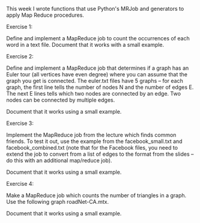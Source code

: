 This week I wrote functions that use Python's MRJob and generators to apply Map Reduce procedures.

Exercise 1:

Define and implement a MapReduce job to count the occurrences of each word in a text file. Document that it works with a small example.

Exercise 2:

Define and implement a MapReduce job that determines if a graph has an Euler tour (all vertices have even degree) where you can assume that the graph you get is connected. The euler.txt files have 5 graphs – for each graph, the first line tells the number of nodes N and the number of edges E. The next E lines tells which two nodes are connected by an edge. Two nodes can be connected by multiple edges.

Document that it works using a small example.

Exercise 3:

Implement the MapReduce job from the lecture which finds common friends. To test it out, use the example from the facebook_small.txt and facebook_combined.txt (note that for the Facebook files, you need to extend the job to convert from a list of edges to the format from the slides – do this with an additional map/reduce job).

Document that it works using a small example.

Exercise 4:

Make a MapReduce job which counts the number of triangles in a graph. Use the following graph roadNet-CA.mtx.

Document that it works using a small example.
